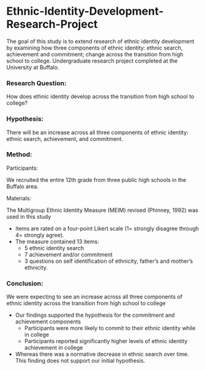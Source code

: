 # Ethnic-Identity-Development-Research-Project
The goal of this study is to extend research of ethnic identity development by examining how three components of ethnic identity: ethnic search, achievement and commitment; change across the transition from high school to college. Undergraduate research project completed at the University at Buffalo.

### Research Question:
How does ethnic identity develop across the transition from high school to college?

### Hypothesis:
There will be an increase across all three components of ethnic identity: ethnic search, achievement, and commitment.


### Method:

Participants:

We recruited the entire 12th grade from three public high schools in the Buffalo area.

Materials:

The Multigroup Ethnic Identity Measure (MEIM) revised (Phinney, 1992) was used in this study 
* Items are rated on a four-point Likert scale (1= strongly disagree through 4= strongly agree).
* The measure contained 13 items: 
  * 5 ethnic identity search
  * 7 achievement and/or commitment
  * 3 questions on self identification of ethnicity, father’s and mother’s ethnicity.


### Conclusion:

We were expecting to see an increase across all three components of ethnic identity across the transition from high school to college 

* Our findings supported the hypothesis for the commitment and achievement components 
  * Participants were more likely to commit to their ethnic identity while in college
  * Participants reported significantly higher levels of ethnic identity achievement in college 
* Whereas there was a normative decrease in ethnic search over time. 
This finding does not support our initial hypothesis.


